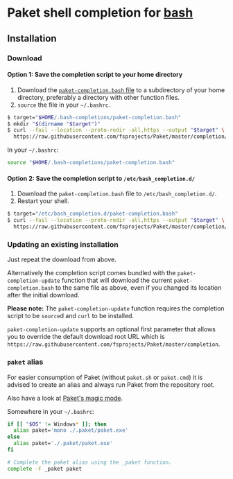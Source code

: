 # Paket shell completion for [bash](https://www.gnu.org/software/bash/)

## Installation

### Download

#### Option 1: Save the completion script to your home directory

1. Download the
   [`paket-completion.bash` file](https://raw.githubusercontent.com/fsprojects/Paket/master/completion/paket-completion.bash)
   to a subdirectory of your home directory, preferably a directory with other
   function files.
1. `source` the file in your `~/.bashrc`.

```sh
$ target="$HOME/.bash-completions/paket-completion.bash"
$ mkdir "$(dirname "$target")"
$ curl --fail --location --proto-redir -all,https --output "$target" \
  https://raw.githubusercontent.com/fsprojects/Paket/master/completion/paket-completion.bash
```

In your `~/.bashrc`:

```sh
source "$HOME/.bash-completions/paket-completion.bash"
```

#### Option 2: Save the completion script to `/etc/bash_completion.d/`

1. Download the `paket-completion.bash` file to `/etc/bash_completion.d/`.
1. Restart your shell.

```sh
$ target="/etc/bash_completion.d/paket-completion.bash"
$ curl --fail --location --proto-redir -all,https --output "$target" \
  https://raw.githubusercontent.com/fsprojects/Paket/master/completion/paket-completion.bash
```

### Updating an existing installation

Just repeat the download from above.

Alternatively the completion script comes bundled with the
`paket-completion-update` function that will download the current
`paket-completion.bash` to the same file as above, even if you changed its
location after the initial download.

**Please note:** The `paket-completion-update` function requires the completion
script to be `source`d and `curl` to be installed.

`paket-completion-update` supports an optional first parameter that allows you
to override the default download root URL which is
`https://raw.githubusercontent.com/fsprojects/Paket/master/completion`.

### `paket` alias

For easier consumption of Paket (without `paket.sh` or `paket.cmd`) it is
advised to create an alias and always run Paket from the repository root.

Also have a look at
[Paket's magic mode](https://fsprojects.github.io/Paket/bootstrapper.html#Magic-mode).

Somewhere in your `~/.bashrc`:

```sh
if [[ "$OS" != Windows* ]]; then
  alias paket='mono ./.paket/paket.exe'
else
  alias paket='./.paket/paket.exe'
fi

# Complete the paket alias using the _paket function.
complete -F _paket paket
```

